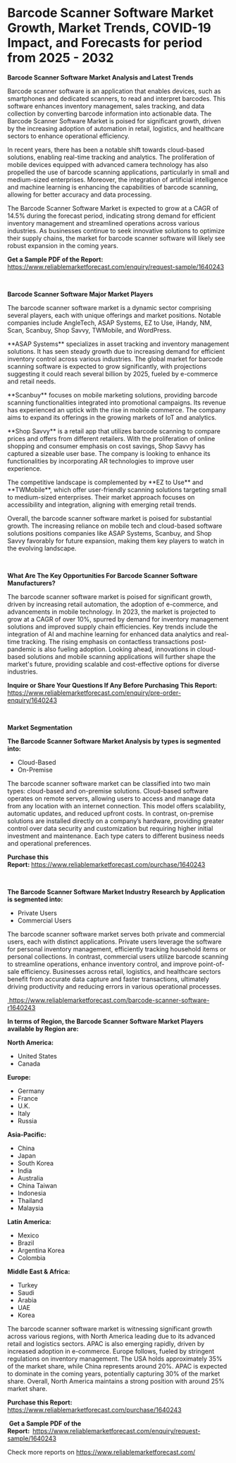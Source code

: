 <p><h1>Barcode Scanner Software Market Growth, Market Trends, COVID-19 Impact, and Forecasts for period from 2025 - 2032</h1></p><p><strong>Barcode Scanner Software Market Analysis and Latest Trends</strong></p>
<p><p>Barcode scanner software is an application that enables devices, such as smartphones and dedicated scanners, to read and interpret barcodes. This software enhances inventory management, sales tracking, and data collection by converting barcode information into actionable data. The Barcode Scanner Software Market is poised for significant growth, driven by the increasing adoption of automation in retail, logistics, and healthcare sectors to enhance operational efficiency.</p><p>In recent years, there has been a notable shift towards cloud-based solutions, enabling real-time tracking and analytics. The proliferation of mobile devices equipped with advanced camera technology has also propelled the use of barcode scanning applications, particularly in small and medium-sized enterprises. Moreover, the integration of artificial intelligence and machine learning is enhancing the capabilities of barcode scanning, allowing for better accuracy and data processing.</p><p>The Barcode Scanner Software Market is expected to grow at a CAGR of 14.5% during the forecast period, indicating strong demand for efficient inventory management and streamlined operations across various industries. As businesses continue to seek innovative solutions to optimize their supply chains, the market for barcode scanner software will likely see robust expansion in the coming years.</p></p>
<p><strong>Get a Sample PDF of the Report:&nbsp;</strong> <a href="https://www.reliablemarketforecast.com/enquiry/request-sample/1640243?utm_campaign=2479&utm_medium=2&utm_source=Github&utm_content=ia&utm_term=05032025&utm_id=barcode-scanner-software">https://www.reliablemarketforecast.com/enquiry/request-sample/1640243</a></p>
<p>&nbsp;</p>
<p><strong>Barcode Scanner Software Major Market Players</strong></p>
<p><p>The barcode scanner software market is a dynamic sector comprising several players, each with unique offerings and market positions. Notable companies include AngleTech, ASAP Systems, EZ to Use, iHandy, NM, Scan, Scanbuy, Shop Savvy, TWMobile, and WordPress.</p><p>**ASAP Systems** specializes in asset tracking and inventory management solutions. It has seen steady growth due to increasing demand for efficient inventory control across various industries. The global market for barcode scanning software is expected to grow significantly, with projections suggesting it could reach several billion by 2025, fueled by e-commerce and retail needs.</p><p>**Scanbuy** focuses on mobile marketing solutions, providing barcode scanning functionalities integrated into promotional campaigns. Its revenue has experienced an uptick with the rise in mobile commerce. The company aims to expand its offerings in the growing markets of IoT and analytics.</p><p>**Shop Savvy** is a retail app that utilizes barcode scanning to compare prices and offers from different retailers. With the proliferation of online shopping and consumer emphasis on cost savings, Shop Savvy has captured a sizeable user base. The company is looking to enhance its functionalities by incorporating AR technologies to improve user experience.</p><p>The competitive landscape is complemented by **EZ to Use** and **TWMobile**, which offer user-friendly scanning solutions targeting small to medium-sized enterprises. Their market approach focuses on accessibility and integration, aligning with emerging retail trends.</p><p>Overall, the barcode scanner software market is poised for substantial growth. The increasing reliance on mobile tech and cloud-based software solutions positions companies like ASAP Systems, Scanbuy, and Shop Savvy favorably for future expansion, making them key players to watch in the evolving landscape.</p></p>
<p>&nbsp;</p>
<p><strong>What Are The Key Opportunities For Barcode Scanner Software Manufacturers?</strong></p>
<p><p>The barcode scanner software market is poised for significant growth, driven by increasing retail automation, the adoption of e-commerce, and advancements in mobile technology. In 2023, the market is projected to grow at a CAGR of over 10%, spurred by demand for inventory management solutions and improved supply chain efficiencies. Key trends include the integration of AI and machine learning for enhanced data analytics and real-time tracking. The rising emphasis on contactless transactions post-pandemic is also fueling adoption. Looking ahead, innovations in cloud-based solutions and mobile scanning applications will further shape the market's future, providing scalable and cost-effective options for diverse industries.</p></p>
<p><strong>Inquire or Share Your Questions If Any Before Purchasing This Report:</strong> <a href="https://www.reliablemarketforecast.com/enquiry/pre-order-enquiry/1640243?utm_campaign=2479&utm_medium=2&utm_source=Github&utm_content=ia&utm_term=05032025&utm_id=barcode-scanner-software">https://www.reliablemarketforecast.com/enquiry/pre-order-enquiry/1640243</a></p>
<p>&nbsp;</p>
<p><strong>Market Segmentation</strong></p>
<p><strong>The Barcode Scanner Software Market Analysis by types is segmented into:</strong></p>
<p><ul><li>Cloud-Based</li><li>On-Premise</li></ul></p>
<p><p>The barcode scanner software market can be classified into two main types: cloud-based and on-premise solutions. Cloud-based software operates on remote servers, allowing users to access and manage data from any location with an internet connection. This model offers scalability, automatic updates, and reduced upfront costs. In contrast, on-premise solutions are installed directly on a company’s hardware, providing greater control over data security and customization but requiring higher initial investment and maintenance. Each type caters to different business needs and operational preferences.</p></p>
<p><strong>Purchase this Report:&nbsp;</strong><a href="https://www.reliablemarketforecast.com/purchase/1640243?utm_campaign=2479&utm_medium=2&utm_source=Github&utm_content=ia&utm_term=05032025&utm_id=barcode-scanner-software">https://www.reliablemarketforecast.com/purchase/1640243</a></p>
<p>&nbsp;</p>
<p><strong>The Barcode Scanner Software Market Industry Research by Application is segmented into:</strong></p>
<p><ul><li>Private Users</li><li>Commercial Users</li></ul></p>
<p><p>The barcode scanner software market serves both private and commercial users, each with distinct applications. Private users leverage the software for personal inventory management, efficiently tracking household items or personal collections. In contrast, commercial users utilize barcode scanning to streamline operations, enhance inventory control, and improve point-of-sale efficiency. Businesses across retail, logistics, and healthcare sectors benefit from accurate data capture and faster transactions, ultimately driving productivity and reducing errors in various operational processes.</p></p>
<p><a href="https://www.reliablemarketforecast.com/barcode-scanner-software-r1640243?utm_campaign=2479&utm_medium=2&utm_source=Github&utm_content=ia&utm_term=05032025&utm_id=barcode-scanner-software">&nbsp;https://www.reliablemarketforecast.com/barcode-scanner-software-r1640243</a></p>
<p><strong>In terms of Region, the Barcode Scanner Software Market Players available by Region are:</strong></p>
<p>
    <p> <strong> North America: </strong>
        <ul>
            <li>United States</li>
            <li>Canada</li>
        </ul>
        </p> 
    <p> <strong> Europe: </strong>
        <ul>
            <li>Germany</li>
            <li>France</li>
            <li>U.K.</li>
            <li>Italy</li>
            <li>Russia</li>
        </ul>
        </p> 
    <p> <strong> Asia-Pacific: </strong>
        <ul>
            <li>China</li>
            <li>Japan</li>
            <li>South Korea</li>
            <li>India</li>
            <li>Australia</li>
            <li>China Taiwan</li>
            <li>Indonesia</li>
            <li>Thailand</li>
            <li>Malaysia</li>
        </ul>
        </p> 
    <p> <strong> Latin America: </strong>
        <ul>
            <li>Mexico</li>
            <li>Brazil</li>
            <li>Argentina Korea</li>
            <li>Colombia</li>
        </ul>
        </p> 
    <p> <strong> Middle East & Africa: </strong>
        <ul>
            <li>Turkey</li>
            <li>Saudi</li>
            <li>Arabia</li>
            <li>UAE</li>
            <li>Korea</li>
        </ul>
    </p>
    </p>
<p><p>The barcode scanner software market is witnessing significant growth across various regions, with North America leading due to its advanced retail and logistics sectors. APAC is also emerging rapidly, driven by increased adoption in e-commerce. Europe follows, fueled by stringent regulations on inventory management. The USA holds approximately 35% of the market share, while China represents around 20%. APAC is expected to dominate in the coming years, potentially capturing 30% of the market share. Overall, North America maintains a strong position with around 25% market share.</p></p>
<p><strong>Purchase this Report: </strong><a href="https://www.reliablemarketforecast.com/purchase/1640243?utm_campaign=2479&utm_medium=2&utm_source=Github&utm_content=ia&utm_term=05032025&utm_id=barcode-scanner-software">https://www.reliablemarketforecast.com/purchase/1640243</a></p>
<p>&nbsp;<strong>Get a Sample PDF of the Report:&nbsp;&nbsp;</strong><a href="https://www.reliablemarketforecast.com/enquiry/request-sample/1640243?utm_campaign=2479&utm_medium=2&utm_source=Github&utm_content=ia&utm_term=05032025&utm_id=barcode-scanner-software">https://www.reliablemarketforecast.com/enquiry/request-sample/1640243</a></p>
<p><strong></strong></p>
<p>Check more reports on <a href="https://www.reliablemarketforecast.com/?utm_campaign=2479&utm_medium=2&utm_source=Github&utm_content=ia&utm_term=05032025&utm_id=barcode-scanner-software">https://www.reliablemarketforecast.com/</a></p>
